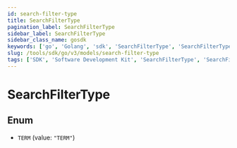 ```yaml
---
id: search-filter-type
title: SearchFilterType
pagination_label: SearchFilterType
sidebar_label: SearchFilterType
sidebar_class_name: gosdk
keywords: ['go', 'Golang', 'sdk', 'SearchFilterType', 'SearchFilterType'] 
slug: /tools/sdk/go/v3/models/search-filter-type
tags: ['SDK', 'Software Development Kit', 'SearchFilterType', 'SearchFilterType']
---
```


# SearchFilterType

## Enum


* `TERM` (value: `"TERM"`)


